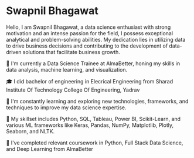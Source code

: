 # Swapnil Bhagawat

Hello, I am Swapnil Bhagawat, a data science enthusiast with strong motivation and an intense passion for the field, I possess exceptional analytical and problem-solving abilities. My dedication lies in utilizing data to drive business decisions and contributing to the development of data-driven solutions that facilitate business growth.

💼 I'm currently a Data Science Trainee at AlmaBetter, honing my skills in data analysis, machine learning, and visualization.

🎓 I did bachelor of engineering in Elecrical Engineering from Sharad Institute Of Technology College Of Engineering, Yadrav

🌱 I'm constantly learning and exploring new technologies, frameworks, and techniques to improve my data science expertise.

🤖 My skillset includes Python, SQL, Tableau, Power BI, Scikit-Learn, and various ML frameworks like Keras, Pandas, NumPy, Matplotlib, Plotly, Seaborn, and NLTK.

📖 I've completed relevant coursework in Python, Full Stack Data Science, and Deep Learning from AlmaBetter


<!--
**Swapnilbhagawat/Swapnilbhagawat** is a ✨ _special_ ✨ repository because its `README.md` (this file) appears on your GitHub profile.

Here are some ideas to get you started:

- 🔭 I’m currently working on ...
- 🌱 I’m currently learning ...
- 👯 I’m looking to collaborate on ...
- 🤔 I’m looking for help with ...
- 💬 Ask me about ...
- 📫 How to reach me: ...
- 😄 Pronouns: ...
- ⚡ Fun fact: ...
-->

